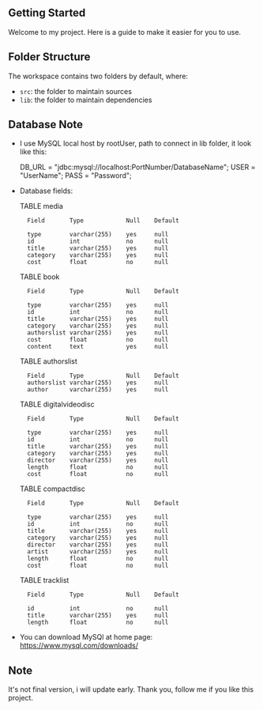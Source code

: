 ## Getting Started

Welcome to my project. Here is a guide to make it easier for you to use.

## Folder Structure

The workspace contains two folders by default, where:

- `src`: the folder to maintain sources
- `lib`: the folder to maintain dependencies

## Database Note

- I use MySQL local host by rootUser, path to connect in lib folder, it look like this:
    
    DB_URL = "jdbc:mysql://localhost:PortNumber/DatabaseName";
    USER = "UserName";
    PASS = "Password";

- Database fields:
    
    TABLE media
        
        Field       Type            Null    Default
    
        type        varchar(255)    yes     null
        id          int             no      null
        title       varchar(255)    yes     null
        category    varchar(255)    yes     null
        cost        float           no      null

    TABLE book
        
        Field       Type            Null    Default
    
        type        varchar(255)    yes     null
        id          int             no      null
        title       varchar(255)    yes     null
        category    varchar(255)    yes     null
        authorslist varchar(255)    yes     null
        cost        float           no      null
        content     text            yes     null
    
    TABLE authorslist
        
        Field       Type            Null    Default
        authorslist varchar(255)    yes     null
        author      varchar(255)    yes     null
    
    TABLE digitalvideodisc
        
        Field       Type            Null    Default
    
        type        varchar(255)    yes     null
        id          int             no      null
        title       varchar(255)    yes     null
        category    varchar(255)    yes     null
        director    varchar(255)    yes     null
        length      float           no      null
        cost        float           no      null

    TABLE compactdisc
        
        Field       Type            Null    Default

        type        varchar(255)    yes     null
        id          int             no      null
        title       varchar(255)    yes     null
        category    varchar(255)    yes     null
        director    varchar(255)    yes     null
        artist      varchar(255)    yes     null
        length      float           no      null
        cost        float           no      null

    TABLE tracklist
        
        Field       Type            Null    Default

        id          int             no      null
        title       varchar(255)    yes     null        
        length      float           no      null

- You can download MySQl at home page: https://www.mysql.com/downloads/

## Note

It's not final version, i will update early. Thank you, follow me if you like this project.